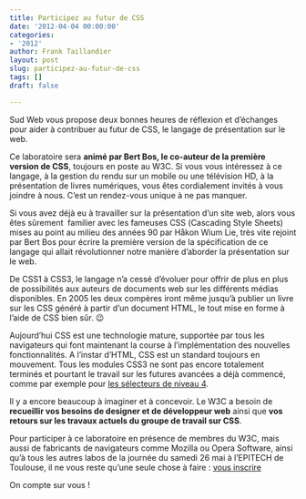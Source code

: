 ```yaml
---
title: Participez au futur de CSS
date: '2012-04-04 00:00:00'
categories:
- '2012'
author: Frank Taillandier
layout: post
slug: participez-au-futur-de-css
tags: []
draft: false

---
```

Sud Web vous propose deux bonnes heures de réflexion et d&rsquo;échanges pour aider à contribuer au futur de <abbr>CSS</abbr>, le langage de présentation sur le web.

Ce laboratoire sera **animé par Bert Bos, le co-auteur de la première version de <abbr>CSS</abbr>**, toujours en poste au <abbr>W3C</abbr>. Si vous vous intéressez à ce langage, à la gestion du rendu sur un mobile ou une télévision <abbr>HD</abbr>, à la présentation de livres numériques, vous êtes cordialement invités à vous joindre à nous. C&rsquo;est un rendez-vous unique à ne pas manquer.

Si vous avez déjà eu à travailler sur la présentation d&rsquo;un site web, alors vous êtes sûrement  familier avec les fameuses <abbr>CSS</abbr> (<span lang="en">Cascading Style Sheets</span>) mises au point au milieu des années 90 par <span lang="no">Håkon Wium Lie</span>, très vite rejoint par Bert Bos pour écrire la première version de la spécification de ce langage qui allait révolutionner notre manière d&rsquo;aborder la présentation sur le web.

De <abbr>CSS</abbr>1 à <abbr>CSS</abbr>3, le langage n&rsquo;a cessé d&rsquo;évoluer pour offrir de plus en plus de possibilités aux auteurs de documents web sur les différents médias disponibles. En 2005 les deux compères iront même jusqu&rsquo;à publier un livre sur les <abbr>CSS</abbr> généré à partir d&rsquo;un document HTML, le tout mise en forme à l&rsquo;aide de <abbr>CSS</abbr> bien sûr. 😉

Aujourd&rsquo;hui <abbr>CSS</abbr> est une technologie mature, supportée par tous les navigateurs qui font maintenant la course à l&rsquo;implémentation des nouvelles fonctionnalités. A l&rsquo;instar d&rsquo;<abbr>HTML</abbr>, <abbr>CSS</abbr> est un standard toujours en mouvement. Tous les modules <abbr>CSS</abbr>3 ne sont pas encore totalement terminés et pourtant le travail sur les futures avancées a déjà commencé, comme par exemple pour <a href="http://www.w3.org/TR/selectors4/" hreflang="en">les sélecteurs de niveau 4</a>.

Il y a encore beaucoup à imaginer et à concevoir. Le <abbr>W3C</abbr> a besoin de **recueillir vos besoins de designer et de développeur web** ainsi que **vos retours sur les travaux actuels du groupe de travail sur <abbr>CSS</abbr>**.

Pour participer à ce laboratoire en présence de membres du <abbr>W3C</abbr>, mais aussi de fabricants de navigateurs comme Mozilla ou <span lang="en">Opera Software</span>, ainsi qu&rsquo;à tous les autres labos de la journée du samedi 26 mai à l&rsquo;EPITECH de Toulouse, il ne vous reste qu&rsquo;une seule chose à faire : [vous inscrire][1]

On compte sur vous !

 [1]: http://sudweb.fr/2012/inscription/
